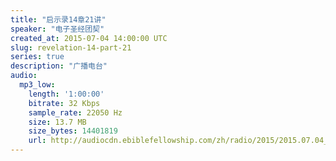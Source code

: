```yaml
---
title: "启示录14章21讲"
speaker: "电子圣经团契"
created_at: 2015-07-04 14:00:00 UTC
slug: revelation-14-part-21
series: true
description: "广播电台"
audio:
  mp3_low:
    length: '1:00:00'
    bitrate: 32 Kbps
    sample_rate: 22050 Hz
    size: 13.7 MB
    size_bytes: 14401819
    url: http://audiocdn.ebiblefellowship.com/zh/radio/2015/2015.07.04_EBF_-_Revelation_14_Part_21.mp3
---
```

